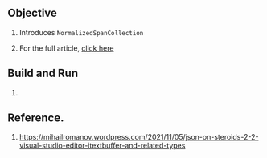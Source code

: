 ## Objective

1. Introduces `NormalizedSpanCollection` 

2. For the full article, [click here](..\221500-TextBufferIntro\1-ITextBuffer.md)

## Build and Run
1. 

## Reference.
1. https://mihailromanov.wordpress.com/2021/11/05/json-on-steroids-2-2-visual-studio-editor-itextbuffer-and-related-types


